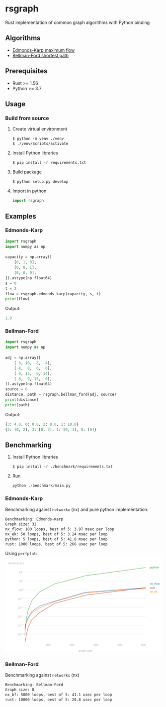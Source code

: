 # rsgraph
Rust implementation of common graph algorithms with Python binding

## Algorithms
- [Edmonds-Karp maximum flow](https://en.wikipedia.org/wiki/Edmonds%E2%80%93Karp_algorithm)
- [Bellman-Ford shortest path](https://en.wikipedia.org/wiki/Bellman%E2%80%93Ford_algorithm)

## Prerequisites
- Rust >= 1.56
- Python >= 3.7

## Usage
### Build from source
1. Create virtual environment
    ```shell
    $ python -m venv ./venv
    $ ./venv/Scripts/activate
    ```

2. Install Python libraries
    ```shell
    $ pip install -r requirements.txt
    ```

3. Build package
    ```shell
    $ python setup.py develop
    ```

4. Import in python
    ```python
    import rsgraph
    ```

## Examples
### Edmonds-Karp
```python
import rsgraph
import numpy as np

capacity = np.array([
    [0, 1, 0],
    [0, 0, 1],
    [0, 0, 0],
]).astype(np.float64)
s = 0
t = 2
flow = rsgraph.edmonds_karp(capacity, s, t)
print(flow)
```
Output:
```python
1.0
```

### Bellman-Ford
```python
import rsgraph
import numpy as np

adj = np.array([
    [ 0, 10,  8,  4],
    [ 4,  0,  0,  0],
    [ 0, 13,  0, 14],
    [ 8,  9, 15,  0],
]).astype(np.float64)
source = 0
distance, path = rsgraph.bellman_ford(adj, source)
print(distance)
print(path)
```
Output:
```python
{3: 4.0, 0: 0.0, 2: 8.0, 1: 10.0}
{2: [0, 2], 3: [0, 3], 1: [0, 1], 0: [0]}
```

## Benchmarking
1. Install Python libraries
    ```shell
    $ pip install -r ./benchmark/requirements.txt
    ```

2. Run 
    ```python
    python ./benchmark/main.py
    ```

### Edmonds-Karp
Benchmarking against `networkx` (nx) and pure python implementation:
```
Benchmarking: Edmonds-Karp
Graph size: 32
nx_flow: 100 loops, best of 5: 3.97 msec per loop
nx_ek: 50 loops, best of 5: 3.24 msec per loop
python: 5 loops, best of 5: 41.8 msec per loop
rust: 1000 loops, best of 5: 266 usec per loop
```

Using `perfplot`:
![](./images/perf_edmonds_karp.png)

### Bellman-Ford
Benchmarking against `networkx` (nx)
```
Benchmarking: Bellman-Ford
Graph size: 8
nx_bf: 5000 loops, best of 5: 41.1 usec per loop
rust: 10000 loops, best of 5: 20.8 usec per loop
```